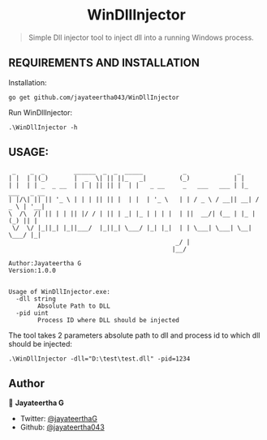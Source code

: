 <h1 align="center">WinDllInjector</h1>

>Simple Dll injector tool to inject dll into a running Windows process.


## REQUIREMENTS AND INSTALLATION

Installation:
```
go get github.com/jayateertha043/WinDllInjector
```

Run WinDllInjector:

```
.\WinDllInjector -h
```

## USAGE:

```
 _    _  _        ______  _  _  _____           _              _
| |  | |(_)       |  _  \| || ||_   _|         (_)            | |
| |  | | _  _ __  | | | || || |  | |   _ __     _   ___   ___ | |_   ___   _ __
| |/\| || || '_ \ | | | || || |  | |  | '_ \   | | / _ \ / __|| __| / _ \ | '__|
\  /\  /| || | | || |/ / | || | _| |_ | | | |  | ||  __/| (__ | |_ | (_) || |
 \/  \/ |_||_| |_||___/  |_||_| \___/ |_| |_|  | | \___| \___| \__| \___/ |_|
                                              _/ |
                                             |__/

Author:Jayateertha G
Version:1.0.0


Usage of WinDllInjector.exe:
  -dll string
        Absolute Path to DLL
  -pid uint
        Process ID where DLL should be injected
```
The tool takes 2 parameters absolute path to dll and process id to which dll should be injected:

```
.\WinDllInjector -dll="D:\test\test.dll" -pid=1234  
```
## Author

👤 **Jayateertha G**

* Twitter: [@jayateerthaG](https://twitter.com/jayateerthaG)
* Github: [@jayateertha043](https://github.com/jayateertha043)


